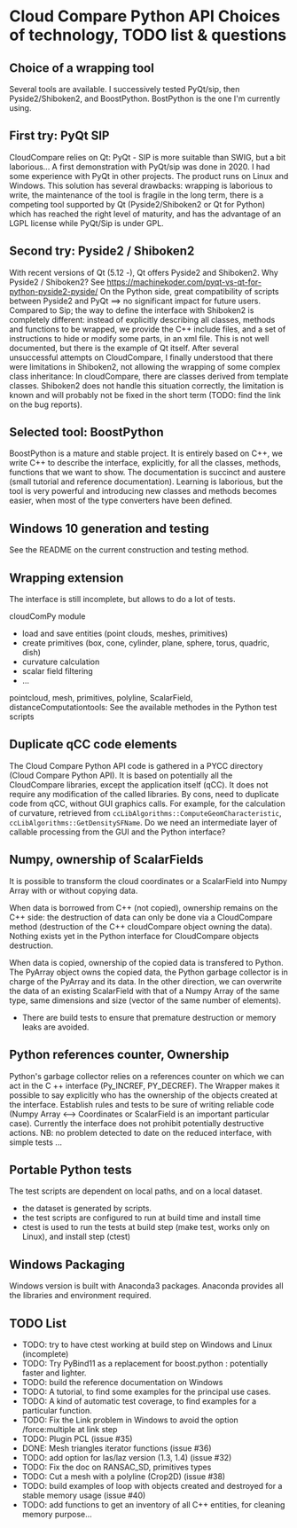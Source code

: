 Cloud Compare Python API Choices of technology, TODO list & questions
======================================================================

Choice of a wrapping tool
-------------------------

Several tools are available. I successively tested PyQt/sip, then Pyside2/Shiboken2, and BoostPython. 
BostPython is the one I'm currently using.

First try: PyQt SIP
-------------------

CloudCompare relies on Qt: PyQt - SIP is more suitable than SWIG, but a bit laborious...
A first demonstration with PyQt/sip was done in 2020. I had some experience with PyQt in other projects. 
The product runs on Linux and Windows.
This solution has several drawbacks: wrapping is laborious to write, the maintenance of the tool is fragile in the long term, 
there is a competing tool supported by Qt (Pyside2/Shiboken2 or Qt for Python) which has reached the right level of maturity, 
and has the advantage of an LGPL license while PyQt/Sip is under GPL.

Second try: Pyside2 / Shiboken2
-------------------------------
With recent versions of Qt (5.12 -), Qt offers Pyside2 and Shiboken2.
Why Pyside2 / Shiboken2?
See https://machinekoder.com/pyqt-vs-qt-for-python-pyside2-pyside/
On the Python side, great compatibility of scripts between Pyside2 and PyQt ==> no significant impact for future users.
Compared to Sip; the way to define the interface with Shiboken2 is completely different: 
instead of explicitly describing all classes, methods and functions to be wrapped, we provide the C++ include files, 
and a set of instructions to hide or modify some parts, in an xml file. This is not well documented, 
but there is the example of Qt itself.
After several unsuccessful attempts on CloudCompare, I finally understood that there were limitations in Shiboken2, 
not allowing the wrapping of some complex class inheritance: In cloudCompare, there are classes derived from template classes. 
Shiboken2 does not handle this situation correctly, the limitation is known and will probably not be fixed in the short term
(TODO: find the link on the bug reports).  

Selected tool: BoostPython
--------------------------
BoostPython is a mature and stable project. It is entirely based on C++, we write C++ to describe the interface, explicitly, 
for all the classes, methods, functions that we want to show.
The documentation is succinct and austere (small tutorial and reference documentation). 
Learning is laborious, but the tool is very powerful and introducing new classes and methods becomes easier, 
when most of the type converters have been defined.

Windows 10 generation and testing
---------------------------------
See the README on the current construction and testing method.

Wrapping extension
------------------

The interface is still incomplete, but allows to do a lot of tests.

cloudComPy module
- load and save entities (point clouds, meshes, primitives)
- create primitives (box, cone, cylinder, plane, sphere, torus, quadric, dish)
- curvature calculation
- scalar field filtering
- ...

pointcloud, mesh, primitives, polyline, ScalarField, distanceComputationtools:
See the available methodes in the Python test scripts

Duplicate qCC code elements
---------------------------
The Cloud Compare Python API code is gathered in a PYCC directory (Cloud Compare Python API).
It is based on potentially all the CloudCompare libraries, except the application itself (qCC).
It does not require any modification of the called libraries.
By cons, need to duplicate code from qCC, without GUI graphics calls.
For example, for the calculation of curvature, retrieved from `ccLibAlgorithms::ComputeGeomCharacteristic`, 
`ccLibAlgorithms::GetDensitySFName`.
Do we need an intermediate layer of callable processing from the GUI and the Python interface?

Numpy, ownership of ScalarFields
--------------------------------
It is possible to transform the cloud coordinates or a ScalarField into Numpy Array with or without copying data.

When data is borrowed from C++ (not copied), ownership remains on the C++ side: 
the destruction of data can only be done via a CloudCompare method (destruction of the C++ cloudCompare object owning the data). 
Nothing exists yet in the Python interface for CloudCompare objects destruction.

When data is copied, ownership of the copied data is transfered to Python. 
The PyArray object owns the copied data, the Python garbage collector is in charge of the PyArray and its data. 
In the other direction, we can overwrite the data of an existing ScalarField with that of a Numpy Array of the same type, 
same dimensions and size (vector of the same number of elements).
- There are build tests to ensure that premature destruction or memory leaks are avoided.

Python references counter, Ownership
------------------------------------
Python's garbage collector relies on a references counter on which we can act in the C ++ interface (Py_INCREF, PY_DECREF).
The Wrapper makes it possible to say explicitly who has the ownership of the objects created at the interface.
Establish rules and tests to be sure of writing reliable code (Numpy Array <--> Coordinates or ScalarField is an important particular case).
Currently the interface does not prohibit potentially destructive actions.
NB: no problem detected to date on the reduced interface, with simple tests ...

Portable Python tests
---------------------
The test scripts are dependent on local paths, and on a local dataset.
- the dataset is generated by scripts.
- the test scripts are configured to run at build time and install time
- ctest is used to run the tests at build step (make test, works only on Linux), and install step (ctest)

Windows Packaging
-----------------
Windows version is built with Anaconda3 packages. Anaconda provides all the libraries and environment required.

TODO List
---------

- TODO: try to have ctest working at build step on Windows and Linux (incomplete)
- TODO: Try PyBind11 as a replacement for boost.python : potentially faster and lighter.
- TODO: build the reference documentation on Windows
- TODO: A tutorial, to find some examples for the principal use cases.
- TODO: A kind of automatic test coverage, to find examples for a particular function.
- TODO: Fix the Link problem in Windows to avoid the option /force:multiple at link step
- TODO: Plugin PCL (issue #35)
- DONE: Mesh triangles iterator functions (issue #36)
- TODO: add option for las/laz version (1.3, 1.4) (issue #32)
- TODO: Fix the doc on RANSAC_SD, primitives types
- TODO: Cut a mesh with a polyline (Crop2D) (issue #38)
- TODO: build examples of loop with objects created and destroyed for a stable memory usage (issue #40)
- TODO: add functions to get an inventory of all C++ entities, for cleaning memory purpose...

